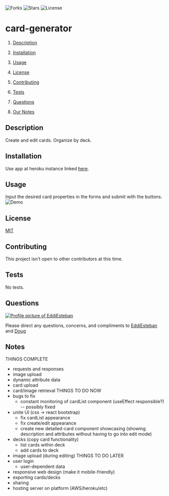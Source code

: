 ![Forks](https://img.shields.io/github/forks/AllAroundD/card-creator) ![Stars](https://img.shields.io/github/stars/AllAroundD/card-creator) ![License](https://img.shields.io/github/license/AllAroundD/card-creator)

# card-generator

1. [Description](#toc-desc)

2. [Installation](#toc-install)

3. [Usage](#toc-usage)

4. [License](#toc-license)

5. [Contributing](#toc-contrib)

6. [Tests](#toc-tests)

7. [Questions](#toc-contact)

8. [Our Notes](#notes)

<a id='toc-desc'></a>

## Description

Create and edit cards. Organize by deck.

<a id='toc-install'></a>

## Installation

Use app at heroku instance linked [here](tbd).

<a id='toc-usage'></a>

## Usage

Input the desired card properties in the forms and submit with the buttons.
![Demo](./public/assets/img/demo.gif)

<a id='toc-license'></a>

## License

[MIT](LICENSE)

<a id='toc-contrib'></a>

## Contributing

This project isn't open to other contributors at this time.

<a id='toc-tests'></a>

## Tests

No tests.

<a id='toc-contact'></a>

## Questions

<a href="https://github.com/EddiEsteban" rel="some text">![Profile picture of EddiEsteban](https://avatars1.githubusercontent.com/u/60436198?v=4)</a>

Please direct any questions, concerns, and compliments to [EddiEsteban](https://github.com/EddiEsteban) and [Doug](https://github.com/AllAroundD/)

<a id='notes'></a>

## Notes

THINGS COMPLETE

- requests and responses
- image upload
- dynamic attribute data
- card upload
- card/image retrieval
  THINGS TO DO NOW
- bugs to fix
  - constant monitoring of cardList component (useEffect responsible?) -- possibly fixed
- unite UI (css → react bootstrap)
  - fix cardList appearance
  - fix create/edit appearance
  - create new detailed-card component showcasing (showing description and attributes without having to go into edit mode)
- decks (copy card functionality)
  - list cards within deck
  - add cards to deck
- image upload (during editing)
  THINGS TO DO LATER
- user login
  - user-dependent data
- responsive web design (make it mobile-friendly)
- exporting cards/decks
- sharing
- hosting server on platform (AWS/heroku/etc)
